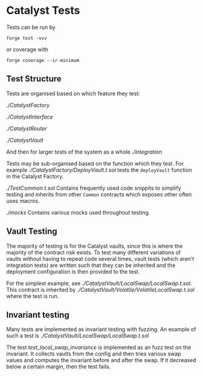 # Catalyst Tests

Tests can be run by
```
forge test -vvv
```
or coverage with
```
forge coverage --ir-minimum
```

## Test Structure

Tests are organised based on which feature they test:

*./CatalystFactory*

*./CatalystInterface*

*./CatalystRouter*

*./CatalystVault*

And then for larger tests of the system as a whole *./integration* 

Tests may be sub-organised based on the function which they test. For example *./CatalystFactory/DeployVault.t.sol* tests the `deployVault` function in the Catalyst Factory.

*./TestCommon.t.sol*
Contains frequently used code snippits to simplify testing and inherits from other `Common` contracts which exposes other often uses macros.

*./mocks*
Contains various mocks used throughout testing.


## Vault Testing

The majority of testing is for the Catalyst vaults, since this is where the majority of the contract risk exists. To test many different variations of vaults without having to repeat code several times, vault tests (which aren't integration tests) are written such that they can be inherited and the deployment configuration is then provided to the test.

For the simplest example, see *./CatalystVault/LocalSwap/LocalSwap.t.sol*. This contract is inherited by *./CatalystVault/Volatile/VolatileLocalSwap.t.sol* where the test is run.

## Invariant testing

Many tests are implemented as invariant testing with fuzzing. An example of such a test is *./CatalystVault/LocalSwap/LocalSwap.t.sol*

The test *test_local_swap_invariance*  is implemented as an fuzz test on the invariant. It collects vaults from the config and then tries various swap values and computes the invariant before and after the swap. If it decreased below a certain margin, then the test fails.
